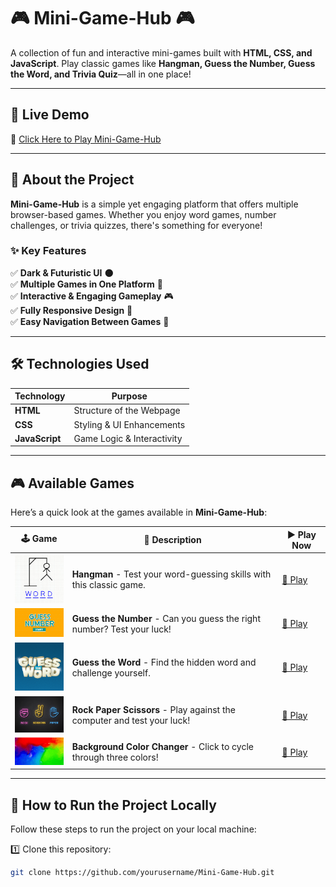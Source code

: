 # 🎮 Mini-Game-Hub 🎮

A collection of fun and interactive mini-games built with **HTML, CSS, and JavaScript**. Play classic games like **Hangman, Guess the Number, Guess the Word, and Trivia Quiz**—all in one place!

---

## 🚀 **Live Demo**

🔗 [Click Here to Play Mini-Game-Hub](https://atharvad1407.github.io/MiniGameHub/)

---

## 🎯 **About the Project**

**Mini-Game-Hub** is a simple yet engaging platform that offers multiple browser-based games. Whether you enjoy word games, number challenges, or trivia quizzes, there's something for everyone!

### ✨ **Key Features**

✅ **Dark & Futuristic UI** 🌑  
✅ **Multiple Games in One Platform** 🎲  
✅ **Interactive & Engaging Gameplay** 🎮  
✅ **Fully Responsive Design** 📱  
✅ **Easy Navigation Between Games** 🔄

---

## 🛠 **Technologies Used**

| Technology     | Purpose                    |
| -------------- | -------------------------- |
| **HTML**       | Structure of the Webpage   |
| **CSS**        | Styling & UI Enhancements  |
| **JavaScript** | Game Logic & Interactivity |

---

## 🎮 **Available Games**

Here’s a quick look at the games available in **Mini-Game-Hub**:

| 🕹 Game                                                    | 🎯 Description                                                          | ▶ Play Now                                                                                  |
| --------------------------------------------------------- | ----------------------------------------------------------------------- | ------------------------------------------------------------------------------------------- |
| <img src="Images/hangman.png" width="100">                | **Hangman** - Test your word-guessing skills with this classic game.    | [🔗 Play](https://atharvad1407.github.io/MiniGameHub/Games/Hangman/index.html)              |
| <img src="Images/guessTheNumber.jpg" width="100">         | **Guess the Number** - Can you guess the right number? Test your luck!  | [🔗 Play](https://atharvad1407.github.io/MiniGameHub/Games/Guess%20the%20Number/index.html) |
| <img src="Images/guessTheWord.png" width="100">           | **Guess the Word** - Find the hidden word and challenge yourself.       | [🔗 Play](https://atharvad1407.github.io/MiniGameHub/Games/Guess%20the%20Word/index.html)   |
| <img src="Images/rockPaperScissor.jpg" width="100">       | **Rock Paper Scissors** - Play against the computer and test your luck! | [🔗 Play](#)                                                                                |
| <img src="Images/backgroundColorChanger.jpg" width="100"> | **Background Color Changer** - Click to cycle through three colors!     | [🔗 Play](#)                                                                                |

---

## 🔧 **How to Run the Project Locally**

Follow these steps to run the project on your local machine:

1️⃣ Clone this repository:

```bash
git clone https://github.com/yourusername/Mini-Game-Hub.git
```
